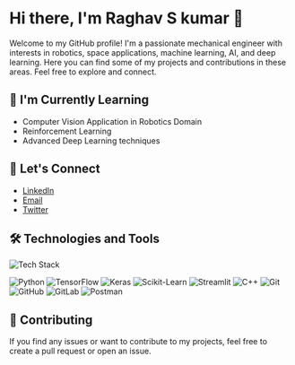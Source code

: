 # Hi there, I'm Raghav S kumar 👋

Welcome to my GitHub profile! I'm a passionate mechanical engineer with interests in robotics, space applications, machine learning, AI, and deep learning. Here you can find some of my projects and contributions in these areas. Feel free to explore and connect.

## 🌱 I'm Currently Learning
- Computer Vision Application in Robotics Domain
- Reinforcement Learning
- Advanced Deep Learning techniques

## 💬 Let's Connect

- [LinkedIn](https://www.linkedin.com/in/raghav-s-kumar-032499142)
- [Email](mailto:kumarraghav449@gmail.com)
- [Twitter](https://twitter.com/Arpeggio27)

## 🛠️ Technologies and Tools

![Tech Stack](https://img.shields.io/badge/Tech%20Stack-Machine%20Learning%20%7C%20Deep%20Learning-blueviolet)

![Python](https://img.shields.io/badge/-Python-black?style=flat&logo=python)
![TensorFlow](https://img.shields.io/badge/-TensorFlow-orange?style=flat&logo=tensorflow)
![Keras](https://img.shields.io/badge/-Keras-red?style=flat&logo=keras)
![Scikit-Learn](https://img.shields.io/badge/-Scikit--Learn-blue?style=flat&logo=scikit-learn)
![Streamlit](https://img.shields.io/badge/-Streamlit-FF4B4B?style=flat&logo=streamlit)
![C++](https://img.shields.io/badge/-C++-blue?style=flat&logo=cplusplus)
![Git](https://img.shields.io/badge/-Git-black?style=flat&logo=git)
![GitHub](https://img.shields.io/badge/-GitHub-lightgrey?style=flat&logo=github)
![GitLab](https://img.shields.io/badge/-GitLab-orange?style=flat&logo=gitlab)
![Postman](https://img.shields.io/badge/-Postman-FF6C37?style=flat&logo=postman)

## 🤝 Contributing

If you find any issues or want to contribute to my projects, feel free to create a pull request or open an issue.

<!--
You can add more sections like 'Upcoming Projects,' 'Publications,' 'Achievements,' 'Certificates,' etc., based on your preferences.
-->

